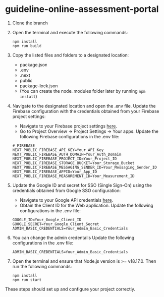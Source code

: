 # guideline-online-assessment-portal

1. Clone the branch
2. Open the terminal and execute the following commands:
   ```
   npm install
   npm run build
   ```
3. Copy the listed files and folders to a designated location:
   - package.json
   - .env
   - .next
   - public
   - package-lock.json
   - (You can create the node_modules folder later by running `npm install`)

4. Navigate to the designated location and open the .env file. Update the Firebase configuration with the credentials obtained from your Firebase project settings:
   - Navigate to your Firebase project settings [here](https://console.firebase.google.com/).
   - Go to Project Overview -> Project Settings -> Your apps.
   Update the following Firebase configurations in the .env file:
   ```
   # FIREBASE
   NEXT_PUBLIC_FIREBASE_API_KEY=Your_API_Key
   NEXT_PUBLIC_FIREBASE_AUTH_DOMAIN=Your_Auth_Domain
   NEXT_PUBLIC_FIREBASE_PROJECT_ID=Your_Project_ID
   NEXT_PUBLIC_FIREBASE_STORAGE_BUCKET=Your_Storage_Bucket
   NEXT_PUBLIC_FIREBASE_MESSAGING_SENDER_ID=Your_Messaging_Sender_ID
   NEXT_PUBLIC_FIREBASE_APPID=Your_App_ID
   NEXT_PUBLIC_FIREBASE_MEASUREMENT_ID=Your_Measurement_ID
   ```

5. Update the Google ID and secret for SSO (Single Sign-On) using the credentials obtained from Google SSO configuration:
   - Navigate to your Google API credentials [here](https://console.cloud.google.com/apis/credentials).
   - Obtain the Client ID for the Web application.
   Update the following configurations in the .env file:
   ```
   GOOGLE_ID=Your_Google_Client_ID
   GOOGLE_SECRET=Your_Google_Client_Secret
   ADMIN_BASIC_CREDENTIALS=Your_Admin_Basic_Credentials
   ```
6. You can change the admin credentails
   Update the following configurations in the .env file:
   ``` 
   ADMIN_BASIC_CREDENTIALS=Your_Admin_Basic_Credentials
   ```   

7. Open the terminal and ensure that Node.js version is >= v18.17.0. Then run the following commands:
   ```
   npm install
   npm run start
   ```

These steps should set up and configure your project correctly.
